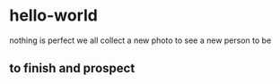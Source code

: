 # hello-world
nothing is perfect we all collect a new photo to see a new person to be
## to finish and prospect 
